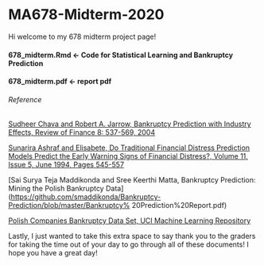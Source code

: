 # MA678-Midterm-2020


Hi welcome to my 678 midterm project page!


#### 678_midterm.Rmd <- Code for Statistical Learning and Bankruptcy Prediction
#### 678_midterm.pdf <- report pdf


###### Reference
[Sudheer Chava and Robert A. Jarrow, Bankruptcy Prediction with Industry Effects, Review of Finance 8: 537-569, 2004](http://citeseerx.ist.psu.edu/viewdoc/download?doi=10.1.1.495.4409&rep=rep1&type=pdf)

[Sunarira Ashraf and Elisabete, Do Traditional Financial Distress Prediction Models Predict the Early Warning Signs of Financial Distress?, Volume 11, Issue 5, June 1994, Pages 545-557](https://doi.org/10.1016/0167-9236(94)90024-8)

[Sai Surya Teja Maddikonda and Sree Keerthi Matta, Bankruptcy Prediction: Mining the Polish Bankruptcy Data](https://github.com/smaddikonda/Bankruptcy-Prediction/blob/master/Bankruptcy% 20Prediction%20Report.pdf)

[Polish Companies Bankruptcy Data Set, UCI Machine Learning Repository](http://archive.ics.uci.edu/ml/datasets/Polish+companies+bankruptcy+data)

Lastly, I just wanted to take this extra space to say thank you to the graders for taking the time out of your day to go through all of these documents! I hope you have a great day!

